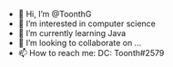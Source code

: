 - 👋 Hi, I’m @ToonthG
- 👀 I’m interested in computer science
- 🌱 I’m currently learning Java
- 💞️ I’m looking to collaborate on ...
- 📫 How to reach me: DC: Toonth#2579

<!---
ToonthG/ToonthG is a ✨ special ✨ repository because its `README.md` (this file) appears on your GitHub profile.
You can click the Preview link to take a look at your changes.
--->
